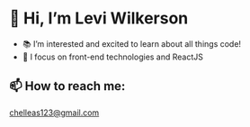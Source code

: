 # 👋 Hi, I’m Levi Wilkerson
- 📚 I’m interested and excited to learn about all things code!
- 🔎 I focus on front-end technologies and ReactJS

## 📫 How to reach me:
<chelleas123@gmail.com>
